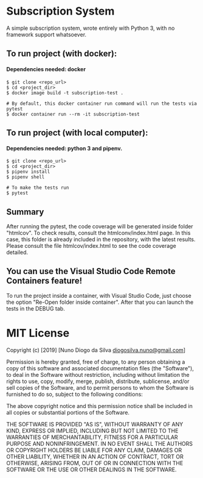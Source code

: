 # Subscription System

A simple subscription system, wrote entirely with Python 3, with no framework support whatsoever.

## To run project (with docker):

#### Dependencies needed: docker

    $ git clone <repo_url>
    $ cd <project_dir>
    $ docker image build -t subscription-test .
    
    # By default, this docker container run command will run the tests via pytest
    $ docker container run --rm -it subscription-test

## To run project (with local computer):

#### Dependencies needed: python 3 and pipenv.

    $ git clone <repo_url>
    $ cd <project_dir>
    $ pipenv install
    $ pipenv shell

    # To make the tests run
    $ pytest

## Summary

After running the pytest, the code coverage will be generated inside folder "htmlcov". To check results, consult the htmlconv/index.html page.
In this case, this folder is already included in the repository, with the latest results.
Please consult the file htmlcov/index.html to see the code coverage detailed.

## You can use the Visual Studio Code Remote Containers feature!

To run the project inside a container, with Visual Studio Code, just choose the option "Re-Open folder inside container". After that you can launch the tests in the DEBUG tab.

# MIT License

Copyright (c) [2019] [Nuno Diogo da Silva diogosilva.nuno@gmail.com]

Permission is hereby granted, free of charge, to any person obtaining a copy
of this software and associated documentation files (the "Software"), to deal
in the Software without restriction, including without limitation the rights
to use, copy, modify, merge, publish, distribute, sublicense, and/or sell
copies of the Software, and to permit persons to whom the Software is
furnished to do so, subject to the following conditions:

The above copyright notice and this permission notice shall be included in all
copies or substantial portions of the Software.

THE SOFTWARE IS PROVIDED "AS IS", WITHOUT WARRANTY OF ANY KIND, EXPRESS OR
IMPLIED, INCLUDING BUT NOT LIMITED TO THE WARRANTIES OF MERCHANTABILITY,
FITNESS FOR A PARTICULAR PURPOSE AND NONINFRINGEMENT. IN NO EVENT SHALL THE
AUTHORS OR COPYRIGHT HOLDERS BE LIABLE FOR ANY CLAIM, DAMAGES OR OTHER
LIABILITY, WHETHER IN AN ACTION OF CONTRACT, TORT OR OTHERWISE, ARISING FROM,
OUT OF OR IN CONNECTION WITH THE SOFTWARE OR THE USE OR OTHER DEALINGS IN THE
SOFTWARE.
